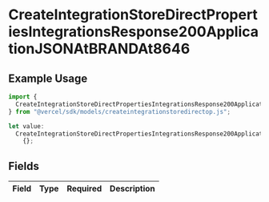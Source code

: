 # CreateIntegrationStoreDirectPropertiesIntegrationsResponse200ApplicationJSONAtBRANDAt8646

## Example Usage

```typescript
import {
  CreateIntegrationStoreDirectPropertiesIntegrationsResponse200ApplicationJSONAtBRANDAt8646,
} from "@vercel/sdk/models/createintegrationstoredirectop.js";

let value:
  CreateIntegrationStoreDirectPropertiesIntegrationsResponse200ApplicationJSONAtBRANDAt8646 =
    {};
```

## Fields

| Field       | Type        | Required    | Description |
| ----------- | ----------- | ----------- | ----------- |